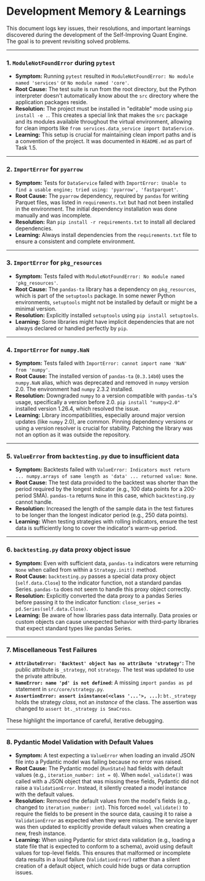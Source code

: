 # Development Memory & Learnings

This document logs key issues, their resolutions, and important learnings discovered during the development of the Self-Improving Quant Engine. The goal is to prevent revisiting solved problems.

---

### 1. `ModuleNotFoundError` during `pytest`

*   **Symptom:** Running `pytest` resulted in `ModuleNotFoundError: No module named 'services'` or `No module named 'core'`.
*   **Root Cause:** The test suite is run from the root directory, but the Python interpreter doesn't automatically know about the `src` directory where the application packages reside.
*   **Resolution:** The project must be installed in "editable" mode using `pip install -e .`. This creates a special link that makes the `src` package and its modules available throughout the virtual environment, allowing for clean imports like `from services.data_service import DataService`.
*   **Learning:** This setup is crucial for maintaining clean import paths and is a convention of the project. It was documented in `README.md` as part of Task 1.5.

---

### 2. `ImportError` for `pyarrow`

*   **Symptom:** Tests for `DataService` failed with `ImportError: Unable to find a usable engine; tried using: 'pyarrow', 'fastparquet'`.
*   **Root Cause:** The `pyarrow` dependency, required by `pandas` for writing Parquet files, was listed in `requirements.txt` but had not been installed in the environment. The initial dependency installation was done manually and was incomplete.
*   **Resolution:** Ran `pip install -r requirements.txt` to install all declared dependencies.
*   **Learning:** Always install dependencies from the `requirements.txt` file to ensure a consistent and complete environment.

---

### 3. `ImportError` for `pkg_resources`

*   **Symptom:** Tests failed with `ModuleNotFoundError: No module named 'pkg_resources'`.
*   **Root Cause:** The `pandas-ta` library has a dependency on `pkg_resources`, which is part of the `setuptools` package. In some newer Python environments, `setuptools` might not be installed by default or might be a minimal version.
*   **Resolution:** Explicitly installed `setuptools` using `pip install setuptools`.
*   **Learning:** Some libraries might have implicit dependencies that are not always declared or handled perfectly by `pip`.

---

### 4. `ImportError` for `numpy.NaN`

*   **Symptom:** Tests failed with `ImportError: cannot import name 'NaN' from 'numpy'`.
*   **Root Cause:** The installed version of `pandas-ta` (`0.3.14b0`) uses the `numpy.NaN` alias, which was deprecated and removed in `numpy` version 2.0. The environment had `numpy` 2.3.2 installed.
*   **Resolution:** Downgraded `numpy` to a version compatible with `pandas-ta`'s usage, specifically a version before 2.0. `pip install "numpy<2.0"` installed version 1.26.4, which resolved the issue.
*   **Learning:** Library incompatibilities, especially around major version updates (like `numpy` 2.0), are common. Pinning dependency versions or using a version resolver is crucial for stability. Patching the library was not an option as it was outside the repository.

---

### 5. `ValueError` from `backtesting.py` due to insufficient data

*   **Symptom:** Backtests failed with `ValueError: Indicators must return ... numpy.arrays of same length as 'data' ... returned value: None`.
*   **Root Cause:** The test data provided to the backtest was shorter than the period required by the longest indicator (e.g., 100 data points for a 200-period SMA). `pandas-ta` returns `None` in this case, which `backtesting.py` cannot handle.
*   **Resolution:** Increased the length of the sample data in the test fixtures to be longer than the longest indicator period (e.g., 250 data points).
*   **Learning:** When testing strategies with rolling indicators, ensure the test data is sufficiently long to cover the indicator's warm-up period.

---

### 6. `backtesting.py` data proxy object issue

*   **Symptom:** Even with sufficient data, `pandas-ta` indicators were returning `None` when called from within a `Strategy.init()` method.
*   **Root Cause:** `backtesting.py` passes a special data proxy object (`self.data.Close`) to the indicator function, not a standard pandas Series. `pandas-ta` does not seem to handle this proxy object correctly.
*   **Resolution:** Explicitly converted the data proxy to a pandas Series before passing it to the indicator function: `close_series = pd.Series(self.data.Close)`.
*   **Learning:** Be aware of how libraries pass data internally. Data proxies or custom objects can cause unexpected behavior with third-party libraries that expect standard types like pandas Series.

---

### 7. Miscellaneous Test Failures

*   **`AttributeError: 'Backtest' object has no attribute 'strategy'`:** The public attribute is `_strategy`, not `strategy`. The test was updated to use the private attribute.
*   **`NameError: name 'pd' is not defined`:** A missing `import pandas as pd` statement in `src/core/strategy.py`.
*   **`AssertionError: assert isinstance(<class '...'>, ...)`:** `bt._strategy` holds the strategy *class*, not an *instance* of the class. The assertion was changed to `assert bt._strategy is SmaCross`.

These highlight the importance of careful, iterative debugging.

---

### 8. Pydantic Model Validation with Default Values

*   **Symptom:** A test expecting a `ValueError` when loading an invalid JSON file into a Pydantic model was failing because no error was raised.
*   **Root Cause:** The Pydantic model (`RunState`) had fields with default values (e.g., `iteration_number: int = 0`). When `model_validate()` was called with a JSON object that was missing these fields, Pydantic did not raise a `ValidationError`. Instead, it silently created a model instance with the default values.
*   **Resolution:** Removed the default values from the model's fields (e.g., changed to `iteration_number: int`). This forced `model_validate()` to require the fields to be present in the source data, causing it to raise a `ValidationError` as expected when they were missing. The service layer was then updated to explicitly provide default values when creating a new, fresh instance.
*   **Learning:** When using Pydantic for strict data validation (e.g., loading a state file that is expected to conform to a schema), avoid using default values for top-level fields. This ensures that malformed or incomplete data results in a loud failure (`ValidationError`) rather than a silent creation of a default object, which could hide bugs or data corruption issues.
